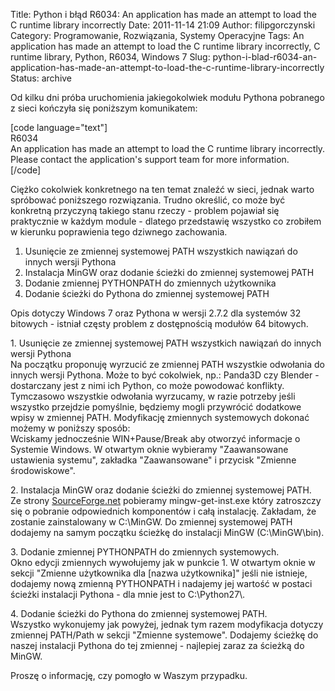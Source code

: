 Title: Python i błąd R6034: An application has made an attempt to load the C runtime library incorrectly
Date: 2011-11-14 21:09
Author: filipgorczynski
Category: Programowanie, Rozwiązania, Systemy Operacyjne
Tags: An application has made an attempt to load the C runtime library incorrectly, C runtime library, Python, R6034, Windows 7
Slug: python-i-blad-r6034-an-application-has-made-an-attempt-to-load-the-c-runtime-library-incorrectly
Status: archive

Od kilku dni próba uruchomienia jakiegokolwiek modułu Pythona pobranego z sieci kończyła się poniższym komunikatem:

\[code language="text"\]  
R6034  
An application has made an attempt to load the C runtime library incorrectly.  
Please contact the application's support team for more information.  
\[/code\]

Ciężko cokolwiek konkretnego na ten temat znaleźć w sieci, jednak warto spróbować poniższego rozwiązania. Trudno określić, co może być konkretną przyczyną takiego stanu rzeczy - problem pojawiał się praktycznie w każdym module - dlatego przedstawię wszystko co zrobiłem w kierunku poprawienia tego dziwnego zachowania.

1.  Usunięcie ze zmiennej systemowej PATH wszystkich nawiązań do innych wersji Pythona
2.  Instalacja MinGW oraz dodanie ścieżki do zmiennej systemowej PATH
3.  Dodanie zmiennej PYTHONPATH do zmiennych użytkownika
4.  Dodanie ścieżki do Pythona do zmiennej systemowej PATH

Opis dotyczy Windows 7 oraz Pythona w wersji 2.7.2 dla systemów 32 bitowych - istniał częsty problem z dostępnością modułów 64 bitowych.

1\. Usunięcie ze zmiennej systemowej PATH wszystkich nawiązań do innych wersji Pythona  
Na początku proponuję wyrzucić ze zmiennej PATH wszystkie odwołania do innych wersji Pythona. Może to być cokolwiek, np.: Panda3D czy Blender - dostarczany jest z nimi ich Python, co może powodować konflikty. Tymczasowo wszystkie odwołania wyrzucamy, w razie potrzeby jeśli wszystko przejdzie pomyślnie, będziemy mogli przywrócić dodatkowe wpisy w zmiennej PATH. Modyfikację zmiennych systemowych dokonać możemy w poniższy sposób:  
Wciskamy jednocześnie WIN+Pause/Break aby otworzyć informacje o Systemie Windows. W otwartym oknie wybieramy "Zaawansowane ustawienia systemu", zakładka "Zaawansowane" i przycisk "Zmienne środowiskowe".

2\. Instalacja MinGW oraz dodanie ścieżki do zmiennej systemowej PATH.  
Ze strony [SourceForge.net](http://sourceforge.net/projects/mingw/files/latest/download?source=files "SourceForge.net") pobieramy mingw-get-inst.exe który zatroszczy się o pobranie odpowiednich komponentów i całą instalację. Zakładam, że zostanie zainstalowany w C:\\MinGW. Do zmiennej systemowej PATH dodajemy na samym początku ścieżkę do instalacji MinGW (C:\\MinGW\\bin).

3\. Dodanie zmiennej PYTHONPATH do zmiennych systemowych.  
Okno edycji zmiennych wywołujemy jak w punkcie 1. W otwartym oknie w sekcji "Zmienne użytkownika dla \[nazwa użytkownika\]" jeśli nie istnieje, dodajemy nową zmienną PYTHONPATH i nadajemy jej wartość w postaci ścieżki instalacji Pythona - dla mnie jest to C:\\Python27\\.

4\. Dodanie ścieżki do Pythona do zmiennej systemowej PATH.  
Wszystko wykonujemy jak powyżej, jednak tym razem modyfikacja dotyczy zmiennej PATH/Path w sekcji "Zmienne systemowe". Dodajemy ścieżkę do naszej instalacji Pythona do tej zmiennej - najlepiej zaraz za ścieżką do MinGW.

Proszę o informację, czy pomogło w Waszym przypadku.
